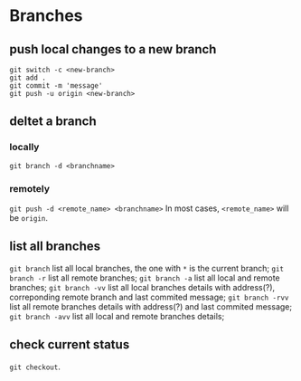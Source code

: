 
# Branches
## push local changes to a new branch
```shell
git switch -c <new-branch>
git add .
git commit -m 'message'
git push -u origin <new-branch>
```

## deltet a branch
### locally
`git branch -d <branchname>`
### remotely
`git push -d <remote_name> <branchname>`
In most cases, `<remote_name>` will be `origin`.

## list all branches
`git branch` list all local branches, the one with `*` is the current branch;
`git branch -r` list all remote branches;
`git branch -a` list all local and remote branches;
`git branch -vv` list all local branches details with address(?), correponding remote branch and last commited message;
`git branch -rvv` list all remote branches details with address(?) and last commited message;
`git branch -avv` list all local and remote branches details;

## check current status
`git checkout`.
